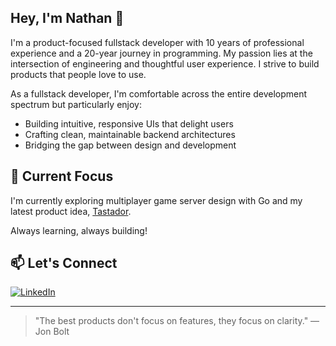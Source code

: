 ## Hey, I'm Nathan 👋

I'm a product-focused fullstack developer with 10 years of professional experience and a 20-year journey in programming. My passion lies at the intersection of engineering and thoughtful user experience. I strive to build products that people love to use.

As a fullstack developer, I'm comfortable across the entire development spectrum but particularly enjoy:
- Building intuitive, responsive UIs that delight users
- Crafting clean, maintainable backend architectures
- Bridging the gap between design and development

## 🔭 Current Focus

I'm currently exploring multiplayer game server design with Go and my latest product idea, [Tastador](https://tastador.com/).

Always learning, always building!

## 📫 Let's Connect

[![LinkedIn](https://img.shields.io/badge/LinkedIn-0077B5?style=for-the-badge&logo=linkedin&logoColor=white)](https://linkedin.com/in/nddr)

---

> "The best products don't focus on features, they focus on clarity." — Jon Bolt
